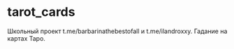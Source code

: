 # tarot_cards
Школьный проект t.me/barbarinathebestofall и t.me/ilandroxxy. Гадание на картах Таро.
